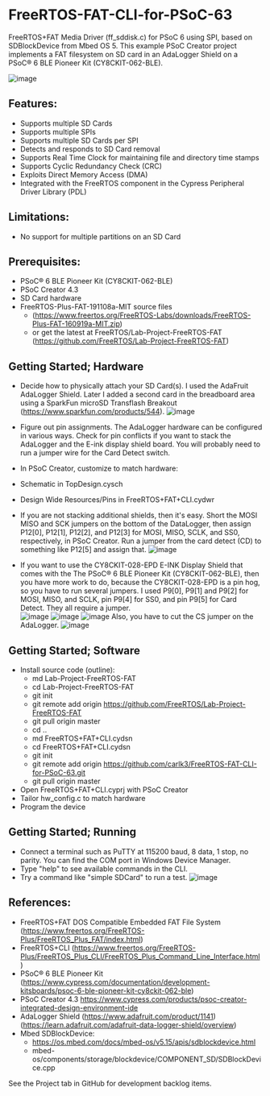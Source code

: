 # FreeRTOS-FAT-CLI-for-PSoC-63
FreeRTOS+FAT Media Driver (ff_sddisk.c) for PSoC 6 using SPI, based on SDBlockDevice from Mbed OS 5. This example PSoC Creator project implements a FAT filesystem on SD card in an AdaLogger Shield on a PSoC® 6 BLE Pioneer Kit (CY8CKIT-062-BLE).

![image](https://github.com/carlk3/FreeRTOS-FAT-CLI-for-PSoC-63/blob/master/images/IMG_1276.JPG "Finished product")

## Features:
* Supports multiple SD Cards
* Supports multiple SPIs
* Supports multiple SD Cards per SPI
* Detects and responds to SD Card removal
* Supports Real Time Clock for maintaining file and directory time stamps
* Supports Cyclic Redundancy Check (CRC)
* Exploits Direct Memory Access (DMA)
* Integrated with the FreeRTOS component in the Cypress Peripheral Driver Library (PDL)

## Limitations:
* No support for multiple partitions on an SD Card

## Prerequisites:
* PSoC® 6 BLE Pioneer Kit (CY8CKIT-062-BLE)
* PSoC Creator 4.3 
* SD Card hardware
* FreeRTOS-Plus-FAT-191108a-MIT source files 
  * (https://www.freertos.org/FreeRTOS-Labs/downloads/FreeRTOS-Plus-FAT-160919a-MIT.zip)
  * or get the latest at FreeRTOS/Lab-Project-FreeRTOS-FAT (https://github.com/FreeRTOS/Lab-Project-FreeRTOS-FAT)

## Getting Started; Hardware
* Decide how to physically attach your SD Card(s). I used the AdaFruit AdaLogger Shield. Later I added a second card in the breadboard area using a SparkFun microSD Transflash Breakout (https://www.sparkfun.com/products/544). ![image](https://github.com/carlk3/FreeRTOS-FAT-CLI-for-PSoC-63/blob/master/images/IMG_1259.JPG "Two Cards")
* Figure out pin assignments. The AdaLogger hardware can be configured in various ways. Check for pin conflicts if you want to stack the AdaLogger and the E-ink display shield board. You will probably need to run a jumper wire for the Card Detect switch.
 * In PSoC Creator, customize to match hardware:
  * Schematic in TopDesign.cysch 
  * Design Wide Resources/Pins in FreeRTOS+FAT+CLI.cydwr 

 * If you are not stacking additional shields, then it's easy. Short the MOSI MISO and SCK jumpers on the bottom of the DataLogger, then assign P12[0], P12[1], P12[2], and P12[3] for MOSI, MISO, SCLK, and SS0, respectively, in PSoC Creator. Run a jumper from the card detect (CD) to something like P12[5] and assign that. 
![image](https://github.com/carlk3/FreeRTOS-FAT-CLI-for-PSoC-63/blob/master/images/IMG_1258.JPG "Shorting the jumpers")
  
* If you want to use the CY8CKIT-028-EPD E-INK Display Shield that comes with the The PSoC® 6 BLE Pioneer Kit (CY8CKIT-062-BLE), then you have more work to do, because the CY8CKIT-028-EPD is a pin hog, so you have to run several jumpers. I used P9[0], P9[1] and P9[2] for MOSI, MISO, and SCLK, pin P9[4] for SS0, and pin P9[5] for Card Detect. They all require a jumper.  
![image](https://github.com/carlk3/FreeRTOS-FAT-CLI-for-PSoC-63/blob/master/images/IMG_1267.JPG "Jumpers in header")
![image](https://github.com/carlk3/FreeRTOS-FAT-CLI-for-PSoC-63/blob/master/images/IMG_1261.JPG "Jumpers on AdaLogger")
![image](https://github.com/carlk3/FreeRTOS-FAT-CLI-for-PSoC-63/blob/master/images/IMG_1263.JPG "Jumpers on AdaLogger")
Also, you have to cut the CS jumper on the AdaLogger.
![image](https://github.com/carlk3/FreeRTOS-FAT-CLI-for-PSoC-63/blob/master/images/IMG_1230.JPG "Cutting CS")
 
## Getting Started; Software
* Install source code (outline):
  * md Lab-Project-FreeRTOS-FAT
  * cd Lab-Project-FreeRTOS-FAT
  * git init
  * git remote add origin https://github.com/FreeRTOS/Lab-Project-FreeRTOS-FAT
  * git pull origin master
  * cd ..
  * md FreeRTOS+FAT+CLI.cydsn
  * cd FreeRTOS+FAT+CLI.cydsn
  * git init
  * git remote add origin https://github.com/carlk3/FreeRTOS-FAT-CLI-for-PSoC-63.git
  * git pull origin master
* Open FreeRTOS+FAT+CLI.cyprj with PSoC Creator
* Tailor hw_config.c to match hardware
* Program the device

## Getting Started; Running
* Connect a terminal such as PuTTY at 115200 baud, 8 data, 1 stop, no parity. You can find the COM port in Windows Device Manager.
* Type "help" to see available commands in the CLI.
* Try a command like "simple SDCard" to run a test.
![image](https://github.com/carlk3/FreeRTOS-FAT-CLI-for-PSoC-63/blob/master/images/tty.png "Running")

## References:
* FreeRTOS+FAT DOS Compatible Embedded FAT File System (https://www.freertos.org/FreeRTOS-Plus/FreeRTOS_Plus_FAT/index.html)
* FreeRTOS+CLI (https://www.freertos.org/FreeRTOS-Plus/FreeRTOS_Plus_CLI/FreeRTOS_Plus_Command_Line_Interface.html)
* PSoC® 6 BLE Pioneer Kit (https://www.cypress.com/documentation/development-kitsboards/psoc-6-ble-pioneer-kit-cy8ckit-062-ble) 
* PSoC Creator 4.3 https://www.cypress.com/products/psoc-creator-integrated-design-environment-ide
* AdaLogger Shield (https://www.adafruit.com/product/1141) (https://learn.adafruit.com/adafruit-data-logger-shield/overview)
* Mbed SDBlockDevice:
  * https://os.mbed.com/docs/mbed-os/v5.15/apis/sdblockdevice.html
  * mbed-os/components/storage/blockdevice/COMPONENT_SD/SDBlockDevice.cpp

See the Project tab in GitHub for development backlog items.
